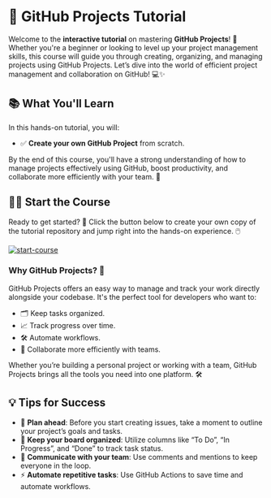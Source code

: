 # 🚀 GitHub Projects Tutorial

Welcome to the **interactive tutorial** on mastering **GitHub Projects**! 🎉 Whether you're a beginner or looking to level up your project management skills, this course will guide you through creating, organizing, and managing projects using GitHub Projects. Let’s dive into the world of efficient project management and collaboration on GitHub! 💻✨

## 📚 What You'll Learn

In this hands-on tutorial, you will:

- ✅ **Create your own GitHub Project** from scratch.

By the end of this course, you'll have a strong understanding of how to manage projects effectively using GitHub, boost productivity, and collaborate more efficiently with your team. 🚀

## 👨‍🏫 Start the Course

Ready to get started? 🎉 Click the button below to create your own copy of the tutorial repository and jump right into the hands-on experience. 🖱️

[![start-course](https://user-images.githubusercontent.com/1221423/235727646-4a590299-ffe5-480d-8cd5-8194ea184546.svg)](https://github.com/charlieherbst331/github-projects-tutorial-template/generate)

### Why GitHub Projects? 🤔

GitHub Projects offers an easy way to manage and track your work directly alongside your codebase. It's the perfect tool for developers who want to:

- 🗂️ Keep tasks organized.
- 📈 Track progress over time.
- 🛠️ Automate workflows.
- 🤝 Collaborate more efficiently with teams.

Whether you’re building a personal project or working with a team, GitHub Projects brings all the tools you need into one platform. 🛠️

## 💡 Tips for Success

- 📅 **Plan ahead**: Before you start creating issues, take a moment to outline your project’s goals and tasks.
- 📝 **Keep your board organized**: Utilize columns like “To Do”, “In Progress”, and “Done” to track task status.
- 💬 **Communicate with your team**: Use comments and mentions to keep everyone in the loop.
- ⚡ **Automate repetitive tasks**: Use GitHub Actions to save time and automate workflows.
